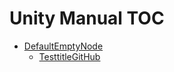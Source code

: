 Unity Manual TOC
================

 - [DefaultEmptyNode](DefaultEmptyNode)
	 - [TesttitleGitHub](TesttitleGitHub)

